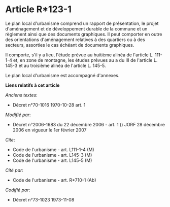 # Article R*123-1

Le plan local d'urbanisme comprend un rapport de présentation, le projet d'aménagement et de développement durable de la
commune et un règlement ainsi que des documents graphiques. Il peut comporter en outre des orientations d'aménagement
relatives à des quartiers ou à des secteurs, assorties le cas échéant de documents graphiques.

Il comporte, s'il y a lieu, l'étude prévue au huitième alinéa de l'article L. 111-1-4 et, en zone de montagne, les études
prévues au a du III de l'article L. 145-3 et au troisième alinéa de l'article L. 145-5.

Le plan local d'urbanisme est accompagné d'annexes.

**Liens relatifs à cet article**

_Anciens textes_:

  - Décret n°70-1016 1970-10-28 art. 1

_Modifié par_:

  - Décret n°2006-1683 du 22 décembre 2006 - art. 1 () JORF 28 décembre 2006 en vigueur le 1er février 2007

_Cite_:

  - Code de l'urbanisme - art. L111-1-4 (M)
  - Code de l'urbanisme - art. L145-3 (M)
  - Code de l'urbanisme - art. L145-5 (M)

_Cité par_:

  - Code de l'urbanisme - art. R*710-1 (Ab)

_Codifié par_:

  - Décret n°73-1023 1973-11-08
